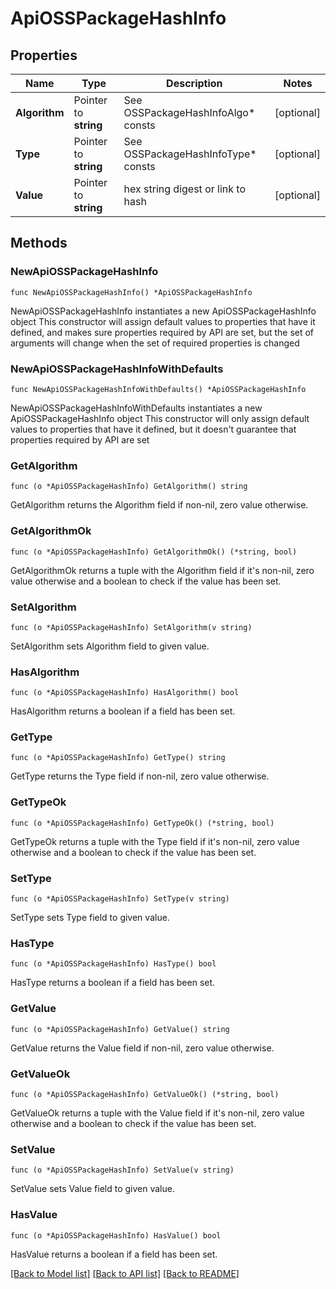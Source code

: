# ApiOSSPackageHashInfo

## Properties

Name | Type | Description | Notes
------------ | ------------- | ------------- | -------------
**Algorithm** | Pointer to **string** | See OSSPackageHashInfoAlgo* consts | [optional] 
**Type** | Pointer to **string** | See OSSPackageHashInfoType* consts | [optional] 
**Value** | Pointer to **string** | hex string digest or link to hash | [optional] 

## Methods

### NewApiOSSPackageHashInfo

`func NewApiOSSPackageHashInfo() *ApiOSSPackageHashInfo`

NewApiOSSPackageHashInfo instantiates a new ApiOSSPackageHashInfo object
This constructor will assign default values to properties that have it defined,
and makes sure properties required by API are set, but the set of arguments
will change when the set of required properties is changed

### NewApiOSSPackageHashInfoWithDefaults

`func NewApiOSSPackageHashInfoWithDefaults() *ApiOSSPackageHashInfo`

NewApiOSSPackageHashInfoWithDefaults instantiates a new ApiOSSPackageHashInfo object
This constructor will only assign default values to properties that have it defined,
but it doesn't guarantee that properties required by API are set

### GetAlgorithm

`func (o *ApiOSSPackageHashInfo) GetAlgorithm() string`

GetAlgorithm returns the Algorithm field if non-nil, zero value otherwise.

### GetAlgorithmOk

`func (o *ApiOSSPackageHashInfo) GetAlgorithmOk() (*string, bool)`

GetAlgorithmOk returns a tuple with the Algorithm field if it's non-nil, zero value otherwise
and a boolean to check if the value has been set.

### SetAlgorithm

`func (o *ApiOSSPackageHashInfo) SetAlgorithm(v string)`

SetAlgorithm sets Algorithm field to given value.

### HasAlgorithm

`func (o *ApiOSSPackageHashInfo) HasAlgorithm() bool`

HasAlgorithm returns a boolean if a field has been set.

### GetType

`func (o *ApiOSSPackageHashInfo) GetType() string`

GetType returns the Type field if non-nil, zero value otherwise.

### GetTypeOk

`func (o *ApiOSSPackageHashInfo) GetTypeOk() (*string, bool)`

GetTypeOk returns a tuple with the Type field if it's non-nil, zero value otherwise
and a boolean to check if the value has been set.

### SetType

`func (o *ApiOSSPackageHashInfo) SetType(v string)`

SetType sets Type field to given value.

### HasType

`func (o *ApiOSSPackageHashInfo) HasType() bool`

HasType returns a boolean if a field has been set.

### GetValue

`func (o *ApiOSSPackageHashInfo) GetValue() string`

GetValue returns the Value field if non-nil, zero value otherwise.

### GetValueOk

`func (o *ApiOSSPackageHashInfo) GetValueOk() (*string, bool)`

GetValueOk returns a tuple with the Value field if it's non-nil, zero value otherwise
and a boolean to check if the value has been set.

### SetValue

`func (o *ApiOSSPackageHashInfo) SetValue(v string)`

SetValue sets Value field to given value.

### HasValue

`func (o *ApiOSSPackageHashInfo) HasValue() bool`

HasValue returns a boolean if a field has been set.


[[Back to Model list]](../README.md#documentation-for-models) [[Back to API list]](../README.md#documentation-for-api-endpoints) [[Back to README]](../README.md)


